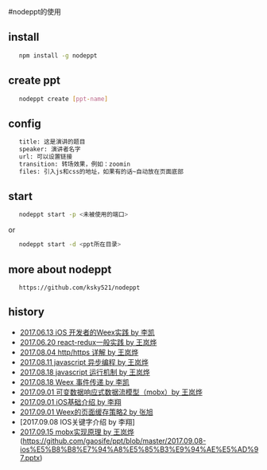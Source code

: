 #nodeppt的使用

## install

```sh
   npm install -g nodeppt
```

## create ppt

```sh
   nodeppt create [ppt-name]
```

## config

```sh
   title: 这是演讲的题目
   speaker: 演讲者名字
   url: 可以设置链接
   transition: 转场效果，例如：zoomin
   files: 引入js和css的地址，如果有的话~自动放在页面底部
```

## start

```sh
   nodeppt start -p <未被使用的端口>
```
or
```sh
   nodeppt start -d <ppt所在目录>
```

## more about nodeppt

```
   https://github.com/ksky521/nodeppt
```

## history

- [2017.06.13 iOS 开发者的Weex实践 by 李凯](https://github.com/gaosife/ppt/blob/master/iOS%E5%BC%80%E5%8F%91%E8%80%85%E7%9A%84Weex%E5%AE%9E%E8%B7%B5%E4%B9%8B%E6%97%85.pdf)
- [2017.06.20 react-redux一般实践 by 王岚烨](https://github.com/gaosife/ppt/blob/master/2017.06.20.md)
- [2017.08.04 http/https 详解 by 王岚烨](https://github.com/gaosife/ppt/blob/master/2017.08.04.md)
- [2017.08.11 javascript 异步编程 by 王岚烨](https://github.com/gaosife/ppt/blob/master/2017.08.11.md)
- [2017.08.18 javascript 运行机制 by 王岚烨](https://github.com/gaosife/ppt/blob/master/2017.08.18.md)
- [2017.08.18 Weex 事件传递 by 李凯](https://github.com/gaosife/ppt/blob/master/weex%20%E4%BA%8B%E4%BB%B6%E4%BC%A0%E9%80%92.pdf)
- [2017.09.01 可变数据响应式数据流模型（mobx）by 王岚烨](https://github.com/gaosife/ppt/blob/master/2017.09.01.md)
- [2017.09.01 iOS基础介绍 by 李翔](https://github.com/gaosife/ppt/blob/master/iOS%E5%9F%BA%E7%A1%80%E4%BB%8B%E7%BB%8D.pdf)
- [2017.09.01 Weex的页面缓存策略2 by 张旭](https://github.com/gaosife/ppt/blob/master/Weex%E7%9A%84%E9%A1%B5%E9%9D%A2%E7%BC%93%E5%AD%98%E7%AD%96%E7%95%A52.pptx)
- [2017.09.08 IOS关键字介绍 by 李翔]
- [2017.09.15 mobx实现原理 by 王岚烨](https://github.com/gaosife/ppt/blob/master/2017.09.15.md)
(https://github.com/gaosife/ppt/blob/master/2017.09.08-ios%E5%B8%B8%E7%94%A8%E5%85%B3%E9%94%AE%E5%AD%97.pptx)

